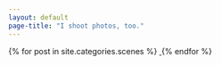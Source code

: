 ```yaml
---
layout: default
page-title: "I shoot photos, too."
---
```


<section class="gallery-wrapper">
	<div class="container photos">
		<div class="bricks">
			{% for post in site.categories.scenes %}
				<a class="gallery-photo item" href="{{ post.url }}">
					<img src="{{ post.base-path }}/{{ post.image-name }}-sm.jpg" alt="">
				</a>
			{% endfor %}
		</div>
	</div>
</section>
